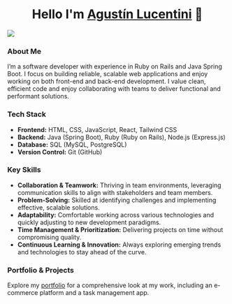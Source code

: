 <div align="center">
<h1 align="center">Hello I'm <a href="https://lucen.is-a.dev/">Agustín Lucentini</a> 👋</h1>
</div>
<img src="https://res.cloudinary.com/dhxusyus2/image/upload/v1730670078/Group_176_1_mlmsju.png">

### About Me
I’m a software developer with experience in Ruby on Rails and Java Spring Boot. I focus on building reliable, scalable web applications and enjoy working on both front-end and back-end development. I value clean, efficient code and enjoy collaborating with teams to deliver functional and performant solutions.
 
### Tech Stack
- **Frontend:** HTML, CSS, JavaScript, React, Tailwind CSS
- **Backend:** Java (Spring Boot), Ruby (Ruby on Rails), Node.js (Express.js)
- **Database:** SQL (MySQL, PostgreSQL)
- **Version Control:** Git (GitHub)

### Key Skills
- **Collaboration & Teamwork:** Thriving in team environments, leveraging communication skills to align with stakeholders and team members.
- **Problem-Solving:** Skilled at identifying challenges and implementing effective, scalable solutions.
- **Adaptability:** Comfortable working across various technologies and quickly adjusting to new development paradigms.
- **Time Management & Prioritization:** Delivering projects on time without compromising quality.
- **Continuous Learning & Innovation:** Always exploring emerging trends and technologies to stay ahead of the curve.

### Portfolio & Projects
Explore my [portfolio](https://lucen.is-a.dev/) for a comprehensive look at my work, including an e-commerce platform and a task management app.
